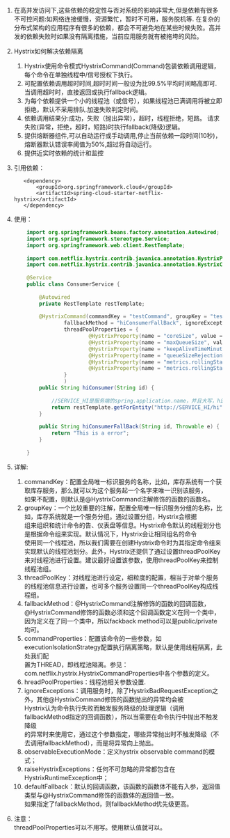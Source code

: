 1.  在高并发访问下,这些依赖的稳定性与否对系统的影响非常大,但是依赖有很多不可控问题:如网络连接缓慢，资源繁忙，暂时不可用，服务脱机等.
    在复杂的分布式架构的应用程序有很多的依赖，都会不可避免地在某些时候失败。高并发的依赖失败时如果没有隔离措施，当前应用服务就有被拖垮的风险。
2.  Hystrix如何解决依赖隔离  
       1.   Hystrix使用命令模式HystrixCommand(Command)包装依赖调用逻辑，每个命令在单独线程中/信号授权下执行。  
       2.   可配置依赖调用超时时间,超时时间一般设为比99.5%平均时间略高即可.当调用超时时，直接返回或执行fallback逻辑。  
       3.   为每个依赖提供一个小的线程池（或信号），如果线程池已满调用将被立即拒绝，默认不采用排队.加速失败判定时间。  
       4.   依赖调用结果分:成功，失败（抛出异常），超时，线程拒绝，短路。 请求失败(异常，拒绝，超时，短路)时执行fallback(降级)逻辑。  
       5.   提供熔断器组件,可以自动运行或手动调用,停止当前依赖一段时间(10秒)，熔断器默认错误率阈值为50%,超过将自动运行。  
       6.   提供近实时依赖的统计和监控

3.  引用依赖： 
     ```
        <dependency>
        	<groupId>org.springframework.cloud</groupId>
        	<artifactId>spring-cloud-starter-netflix-hystrix</artifactId>
        </dependency>
    ```
4.  使用：
    ```java
        import org.springframework.beans.factory.annotation.Autowired;
        import org.springframework.stereotype.Service;
        import org.springframework.web.client.RestTemplate;
        
        import com.netflix.hystrix.contrib.javanica.annotation.HystrixProperty;
        import com.netflix.hystrix.contrib.javanica.annotation.HystrixCommand;
        
        @Service
        public class ConsumerService {
        
            @Autowired
            private RestTemplate restTemplate;
        
            @HystrixCommand(commandKey = "testCommand", groupKey = "testGroup", threadPoolKey = "testThreadKey",
                    fallbackMethod = "hiConsumerFallBack", ignoreExceptions = {NullPointerException.class},
                    threadPoolProperties = {
                            @HystrixProperty(name = "coreSize", value = "30"),
                            @HystrixProperty(name = "maxQueueSize", value = "101"),
                            @HystrixProperty(name = "keepAliveTimeMinutes", value = "2"),
                            @HystrixProperty(name = "queueSizeRejectionThreshold", value = "15"),
                            @HystrixProperty(name = "metrics.rollingStats.numBuckets", value = "12"),
                            @HystrixProperty(name = "metrics.rollingStats.timeInMilliseconds", value = "1440")
                    }
                    )
            public String hiConsumer(String id) {
                
                //SERVICE_HI是服务端的spring.application.name，并且大写，hi为服务端提供的接口
                return restTemplate.getForEntity("http://SERVICE_HI/hi", String.class).getBody();
            }
            
            public String hiConsumerFallBack(String id, Throwable e) {
                return "This is a error";
            }
        
        }

    ```        
5.  详解:  
      1.  commandKey：配置全局唯一标识服务的名称，比如，库存系统有一个获取库存服务，那么就可以为这个服务起一个名字来唯一识别该服务，  
          如果不配置，则默认是@HystrixCommand注解修饰的函数的函数名。   
      2.  groupKey：一个比较重要的注解，配置全局唯一标识服务分组的名称，比如，库存系统就是一个服务分组。通过设置分组，Hystrix会根据  
          组来组织和统计命令的告、仪表盘等信息。Hystrix命令默认的线程划分也是根据命令组来实现。默认情况下，Hystrix会让相同组名的命令  
          使用同一个线程池，所以我们需要在创建Hystrix命令时为其指定命令组来实现默认的线程池划分。此外，Hystrix还提供了通过设置threadPoolKey   
          来对线程池进行设置。建议最好设置该参数，使用threadPoolKey来控制线程池组。   
      3.  threadPoolKey：对线程池进行设定，细粒度的配置，相当于对单个服务的线程池信息进行设置，也可多个服务设置同一个threadPoolKey构成线程组。
      4.  fallbackMethod：@HystrixCommand注解修饰的函数的回调函数，@HystrixCommand修饰的函数必须和这个回调函数定义在同一个类中，  
           因为定义在了同一个类中，所以fackback method可以是public/private均可。   
      5.  commandProperties：配置该命令的一些参数，如executionIsolationStrategy配置执行隔离策略，默认是使用线程隔离，此处我们配   
          置为THREAD，即线程池隔离。参见：com.netflix.hystrix.HystrixCommandProperties中各个参数的定义。   
      6.  hreadPoolProperties：线程池相关参数设置.
      7.  ignoreExceptions：调用服务时，除了HystrixBadRequestException之外，其他@HystrixCommand修饰的函数抛出的异常均会被  
          Hystrix认为命令执行失败而触发服务降级的处理逻辑（调用fallbackMethod指定的回调函数），所以当需要在命令执行中抛出不触发降级  
          的异常时来使用它，通过这个参数指定，哪些异常抛出时不触发降级（不去调用fallbackMethod），而是将异常向上抛出。   
      8.  observableExecutionMode：定义hystrix observable command的模式；   
      9.  raiseHystrixExceptions：任何不可忽略的异常都包含在HystrixRuntimeException中；  
      10. defaultFallback：默认的回调函数，该函数的函数体不能有入参，返回值类型与@HystrixCommand修饰的函数体的返回值一致。   
          如果指定了fallbackMethod，则fallbackMethod优先级更高。
6.  注意：  
     threadPoolProperties可以不用写。使用默认值就可以。
     